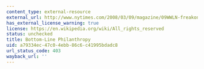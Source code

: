 ```yaml
---
content_type: external-resource
external_url: http://www.nytimes.com/2008/03/09/magazine/09WWLN-freakonomics-t.html
has_external_license_warning: true
license: https://en.wikipedia.org/wiki/All_rights_reserved
status: unchecked
title: Bottom-Line Philanthropy
uid: a79334ec-47c0-4ebb-86c6-c41995bdadc8
url_status_code: 403
wayback_url: ''
---
```

